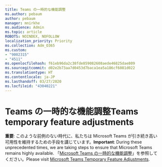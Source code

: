 ```yaml
---
title: Teams の一時的な機能調整
ms.author: pebaum
author: pebaum
manager: mnirkhe
ms.audience: Admin
ms.topic: article
ROBOTS: NOINDEX, NOFOLLOW
localization_priority: Priority
ms.collection: Adm_O365
ms.custom:
- "9002315"
- "4511"
ms.openlocfilehash: f61eb96da2c38fde859082608aede46825dae809
ms.sourcegitcommit: d02e2b73aa7d0453d7baca1ea5a186cf6081d022
ms.translationtype: HT
ms.contentlocale: ja-JP
ms.lasthandoff: 03/27/2020
ms.locfileid: "43040221"
---
```

# <a name="teams-temporary-feature-adjustments"></a><span data-ttu-id="835fa-102">Teams の一時的な機能調整</span><span class="sxs-lookup"><span data-stu-id="835fa-102">Teams temporary feature adjustments</span></span>

<span data-ttu-id="835fa-103">**重要**: このような前例のない時代に、私たちは Microsoft Teams が引き続き高い可用性を維持するための手段を講じています。</span><span class="sxs-lookup"><span data-stu-id="835fa-103">**Important**: During these unprecedented times, we are taking steps to ensure that Microsoft Teams remains highly available.</span></span> <span data-ttu-id="835fa-104">「[Microsoft Teams の一時的な機能調整](https://admin.microsoft.com/Adminportal/Home?source=applauncher#MessageCenter?id=MC206581)」を参照してください。</span><span class="sxs-lookup"><span data-stu-id="835fa-104">Please visit [Microsoft Teams Temporary Feature Adjustments](https://admin.microsoft.com/Adminportal/Home?source=applauncher#MessageCenter?id=MC206581).</span></span>
